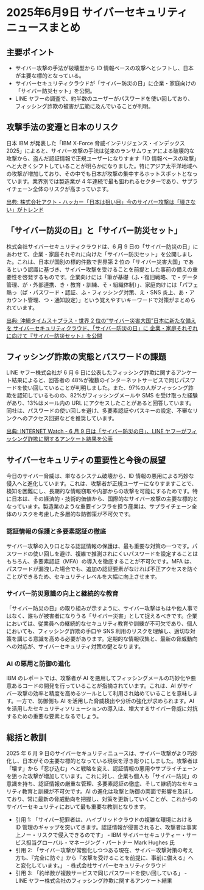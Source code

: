 # 2025年6月9日 サイバーセキュリティニュースまとめ

## 主要ポイント

- サイバー攻撃の手法が破壊型から ID 情報ベースの攻撃へとシフトし、日本が主要な標的となっている。
- サイバーセキュリティクラウドが「サイバー防災の日」に企業・家庭向けの「サイバー防災セット」を公開。
- LINE ヤフーの調査で、約半数のユーザーがパスワードを使い回しており、フィッシング詐欺の被害が広範に及んでいることが判明。

## 攻撃手法の変遷と日本のリスク

日本 IBM が発表した「IBM X-Force 脅威インテリジェンス・インデックス 2025」によると、サイバー攻撃の手法は従来のランサムウェアによる破壊的な攻撃から、盗んだ認証情報で正規ユーザーになりすます「ID 情報ベースの攻撃」へと大きくシフトしていることが明らかになりました。特にアジア太平洋地域への攻撃が増加しており、その中でも日本が攻撃の集中するホットスポットとなっています。業界別では製造業が 4 年連続で最も狙われるセクターであり、サプライチェーン全体のリスクが高まっています。

[出典: 株式会社アクト - ハッカー「日本は狙い目」今のサイバー攻撃は「壊さない」がトレンド](https://act1.co.jp/2025_06_09-1/)

## 「サイバー防災の日」と「サイバー防災セット」

株式会社サイバーセキュリティクラウドは、6 月 9 日の「サイバー防災の日」にあわせて、企業・家庭それぞれに向けた「サイバー防災セット」を公開しました。これは、日本が国別の標的件数で世界第 2 位の「サイバー災害大国」であるという認識に基づき、サイバー攻撃を受けることを前提とした事前の備えの重要性を啓発するものです。企業向けには「筆が基礎（ふ・復旧戦略、で・データ管理、が・外部連携、き・教育・訓練、そ・組織体制）」、家庭向けには「パフェ熱っ（ぱ・パスワード・認証、ふ・フィッシング対策、え・SNS 炎上、あ・アカウント管理、つ・通知設定）」という覚えやすいキーワードで対策がまとめられています。

[出典: 沖縄タイムス＋プラス - 世界 2 位の“サイバー災害大国”日本に新たな備えを サイバーセキュリティクラウド、「サイバー防災の日」に 企業・家庭それぞれに向けて『サイバー防災セット』を公開](https://www.okinawatimes.co.jp/articles/-/1600419)

## フィッシング詐欺の実態とパスワードの課題

LINE ヤフー株式会社が 6 月 6 日に公表したフィッシング詐欺に関するアンケート結果によると、回答者の 48%が複数のインターネットサービスで同じパスワードを使い回していることが判明しました。また、97%の人がフィッシング詐欺を認知しているものの、82%がフィッシングメールや SMS を受け取った経験があり、13%はメール内の URL にアクセスしたことがあると回答しています。同社は、パスワードの使い回しを避け、多要素認証やパスキーの設定、不審なリンクへのアクセス回避などを推奨しています。

[出典: INTERNET Watch - 6 月 9 日は「サイバー防災の日」、LINE ヤフーがフィッシング詐欺に関するアンケート結果を公表](https://internet.watch.impress.co.jp/docs/news/2020712.html)

## サイバーセキュリティの重要性と今後の展望

今日のサイバー脅威は、単なるシステム破壊から、ID 情報の悪用による巧妙な侵入へと進化しています。これは、攻撃者が正規ユーザーになりすますことで、検知を困難にし、長期的な情報窃取や内部からの攻撃を可能にするためです。特に日本は、その経済的・技術的価値から、国際的なサイバー攻撃の主要な標的となっています。製造業のような重要インフラを担う産業は、サプライチェーン全体のリスクを考慮した多層的な防御策が不可欠です。

### 認証情報の保護と多要素認証の徹底

サイバー攻撃の入り口となる認証情報の保護は、最も重要な対策の一つです。パスワードの使い回しを避け、複雑で推測されにくいパスワードを設定することはもちろん、多要素認証（MFA）の導入を徹底することが不可欠です。MFA は、パスワードが漏洩した場合でも、追加の認証要素がなければ不正アクセスを防ぐことができるため、セキュリティレベルを大幅に向上させます。

### サイバー防災意識の向上と継続的な教育

「サイバー防災の日」の取り組みが示すように、サイバー攻撃はもはや他人事ではなく、誰もが被害者になりうる「サイバー災害」として捉えるべきです。企業においては、従業員への継続的なセキュリティ教育や訓練が不可欠であり、個人においても、フィッシング詐欺の手口や SNS 利用のリスクを理解し、適切な対策を講じる意識を高める必要があります。定期的な情報収集と、最新の脅威動向への対応が、サイバーセキュリティ対策の鍵となります。

### AI の悪用と防御の進化

IBM のレポートでは、攻撃者が AI を悪用してフィッシングメールの巧妙化や悪意あるコードの開発を行っていることが指摘されています。これは、AI がサイバー攻撃の効率と精度を高めるツールとして利用され始めていることを意味します。一方で、防御側も AI を活用した脅威検出や分析の強化が求められます。AI を活用したセキュリティソリューションの導入は、増大するサイバー脅威に対抗するための重要な要素となるでしょう。

## 総括と教訓

2025 年 6 月 9 日のサイバーセキュリティニュースは、サイバー攻撃がより巧妙化し、日本がその主要な標的となっている現状を浮き彫りにしました。攻撃者は「壊す」から「忍び込む」へと戦略を変え、認証情報の悪用やサプライチェーンを狙った攻撃が増加しています。これに対し、企業も個人も「サイバー防災」の意識を持ち、認証情報の厳重な管理、多要素認証の徹底、そして継続的なセキュリティ教育と訓練が不可欠です。AI の進化は攻撃と防御の両面で影響を及ぼしており、常に最新の脅威動向を把握し、対策を更新していくことが、これからのサイバーセキュリティにおいて最も重要な教訓となります。

- 引用 1: 「サイバー犯罪者は、ハイブリッドクラウドの複雑な環境における ID 管理のギャップを突いてきます。認証情報が侵害されると、攻撃者は事実上ノー・リスクで侵入できるのです」 - IBM サイバーセキュリティー・サービス担当グローバル・マネージング・パートナー Mark Hughes 氏
- 引用 2: 「サイバー攻撃が常態化しつつある現在、サイバー攻撃対策の考え方も、『完全に防ぐ』から『攻撃を受けることを前提に、事前に備える』へと変化しています。」 - 株式会社サイバーセキュリティクラウド
- 引用 3: 「約半数が複数サービスで同じパスワードを使い回している」 - LINE ヤフー株式会社のフィッシング詐欺に関するアンケート結果
